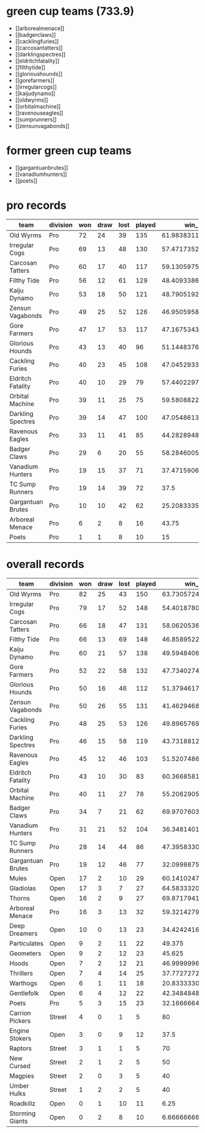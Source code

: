 # green cup teams (733.9)
* [[arborealmenace]]
* [[badgerclaws]]
* [[cacklingfuries]]
* [[carcosantatters]]
* [[darklingspectres]]
* [[eldritchfatality]]
* [[filthytide]]
* [[glorioushounds]]
* [[gorefarmers]]
* [[irregularcogs]]
* [[kaijudynamo]]
* [[oldwyrms]]
* [[orbitalmachine]]
* [[ravenouseagles]]
* [[sumprunners]]
* [[zensunvagabonds]]

# former green cup teams
* [[gargantuanbrutes]]
* [[vanadiumhunters]]
* [[poets]]


# pro records

| team              | division | won | draw | lost | played | win_pct    | gf | ga | tcasf | tcdiff | ff |
|-------------------|------|-------------|--------------|--------------|----------------|--------------------|------------|------------|---------------|----------------|------------|
| Old Wyrms         | Pro  |          72 |           24 |           39 |            135 |  61.98383119371202 |        412 |        326 |           120 |           -225 |          8 |
| Irregular Cogs    | Pro  |          69 |           13 |           48 |            130 |  57.47173521253798 |        347 |        283 |           151 |            -96 |          2 |
| Carcosan Tatters  | Pro  |          60 |           17 |           40 |            117 |  59.13059759140015 |        167 |        170 |           277 |            176 |          4 |
| Filthy Tide       | Pro  |          56 |           12 |           61 |            129 |   48.4093386332194 |        365 |        345 |           172 |           -137 |          1 |
| Kaiju Dynamo      | Pro  |          53 |           18 |           50 |            121 | 48.790519290500214 |        291 |        293 |           200 |             -1 |          4 |
| Zensun Vagabonds  | Pro  |          49 |           25 |           52 |            126 |  46.95059585571289 |        280 |        303 |           218 |            -18 |          8 |
| Gore Farmers      | Pro  |          47 |           17 |           53 |            117 |  47.16753435134888 |        182 |        209 |           227 |            109 |         -1 |
| Glorious Hounds   | Pro  |          43 |           13 |           40 |             96 |  51.14483769734701 |        278 |        227 |            86 |           -107 |          2 |
| Cackling Furies   | Pro  |          40 |           23 |           45 |            108 |  47.04529333114624 |        212 |        218 |           254 |             47 |          0 |
| Eldritch Fatality | Pro  |          40 |           10 |           29 |             79 |  57.44022979736328 |        203 |        167 |           103 |            -11 |          0 |
| Orbital Machine   | Pro  |          39 |           11 |           25 |             75 |   59.5808822631836 |        122 |        112 |           179 |            114 |          3 |
| Darkling Spectres | Pro  |          39 |           14 |           47 |            100 |  47.05486134120396 |        195 |        229 |           186 |             53 |          3 |
| Ravenous Eagles   | Pro  |          33 |           11 |           41 |             85 | 44.282894897460935 |        108 |        129 |           191 |            112 |          0 |
| Badger Claws      | Pro  |          29 |            6 |           20 |             55 | 58.284600575764976 |        200 |        171 |            66 |            -60 |          5 |
| Vanadium Hunters  | Pro  |          19 |           15 |           37 |             71 |  37.47159067789713 |        148 |        171 |           126 |             18 |          1 |
| TC Sump Runners   | Pro  |          19 |           14 |           39 |             72 |               37.5 |        140 |        178 |           133 |             15 |         -9 |
| Gargantuan Brutes | Pro  |          10 |           10 |           42 |             62 | 25.208333587646486 |         88 |        177 |           128 |             33 |         -2 |
| Arboreal Menace         | Pro  |           6 |            2 |            8 |             16 |              43.75 |         41 |         51 |            17 |            -15 |         -3 |
| Poets             | Pro  |           1 |            1 |            8 |             10 |                 15 |         11 |         31 |            14 |             -7 |         -1 |

# overall records

| team              | division | won | draw | lost | played | win_pct    | gf | ga | tcasf | tcdiff | ff |
|-------------------|--------|-------------|--------------|--------------|----------------|--------------------|------------|------------|---------------|----------------|------------|
| Old Wyrms         | Pro    |          82 |           25 |           43 |            150 |  63.73057244040749 |        445 |        345 |           135 |           -244 |          7 |
| Irregular Cogs    | Pro    |          79 |           17 |           52 |            148 |  54.40187803904215 |        385 |        311 |           189 |            -87 |          1 |
| Carcosan Tatters  | Pro    |          66 |           18 |           47 |            131 |  58.06205368041992 |        180 |        187 |           303 |            184 |          2 |
| Filthy Tide       | Pro    |          66 |           13 |           69 |            148 |  46.85895220438639 |        416 |        382 |           206 |           -138 |          2 |
| Kaiju Dynamo      | Pro    |          60 |           21 |           57 |            138 | 49.594840656627305 |        315 |        322 |           225 |             -7 |          3 |
| Gore Farmers      | Pro    |          52 |           22 |           58 |            132 |   47.7340274810791 |        200 |        231 |           252 |            112 |          2 |
| Glorious Hounds   | Pro    |          50 |           16 |           46 |            112 |  51.37946176528931 |        312 |        255 |           106 |           -121 |          1 |
| Zensun Vagabonds  | Pro    |          50 |           26 |           55 |            131 |  41.46294689178467 |        288 |        313 |           226 |            -19 |          6 |
| Cackling Furies   | Pro    |          48 |           25 |           53 |            126 |  49.89657696810636 |        246 |        252 |           303 |             64 |          2 |
| Darkling Spectres | Pro    |          46 |           15 |           58 |            119 | 43.731881228360265 |        223 |        268 |           219 |             58 |          1 |
| Ravenous Eagles   | Pro    |          45 |           12 |           46 |            103 |  51.52074868338449 |        134 |        147 |           222 |            124 |          4 |
| Eldritch Fatality | Pro    |          43 |           10 |           30 |             83 |   60.3668581644694 |        219 |        177 |           110 |            -10 |          1 |
| Orbital Machine   | Pro    |          40 |           11 |           27 |             78 |  55.20629056294759 |        127 |        118 |           183 |            113 |          2 |
| Badger Claws      | Pro    |          34 |            7 |           21 |             62 |  69.97076034545898 |        230 |        192 |            75 |            -62 |          6 |
| Vanadium Hunters  | Pro    |          31 |           21 |           52 |            104 |  36.34814019636674 |        209 |        238 |           179 |             15 |          4 |
| TC Sump Runners   | Pro    |          28 |           14 |           44 |             86 | 47.395833015441895 |        175 |        205 |           156 |             15 |         -4 |
| Gargantuan Brutes | Pro    |          19 |           12 |           46 |             77 | 32.099867502848305 |        128 |        213 |           165 |             49 |          3 |
| Mules             | Open   |          17 |            2 |           10 |             29 |  60.14102478027344 |         45 |         37 |            68 |             36 |          6 |
| Gladiolas         | Open   |          17 |            3 |            7 |             27 |  64.58333206176758 |         80 |         56 |            30 |            -34 |          5 |
| Thorns            | Open   |          16 |            2 |            9 |             27 |  69.87179412841797 |         76 |         51 |            37 |             -5 |          4 |
| Arboreal Menace         | Pro    |          16 |            3 |           13 |             32 |  59.32142791748047 |         91 |         79 |            37 |            -21 |          1 |
| Deep Dreamers     | Open   |          10 |            0 |           13 |             23 | 34.424241638183595 |         43 |         49 |            20 |             -9 |          4 |
| Particulates      | Open   |           9 |            2 |           11 |             22 |             49.375 |         37 |         43 |            27 |            -35 |          2 |
| Geometers         | Open   |           9 |            2 |           12 |             23 |             45.625 |         30 |         38 |            37 |             18 |          2 |
| Hoods             | Open   |           7 |            2 |           12 |             21 | 46.999999618530275 |         33 |         42 |            62 |             29 |          3 |
| Thrillers         | Open   |           7 |            4 |           14 |             25 |  37.77272720336914 |         47 |         55 |            37 |              9 |          1 |
| Warthogs          | Open   |           6 |            1 |           11 |             18 | 20.833333015441895 |         18 |         35 |            24 |             11 |          2 |
| Gentlefolk        | Open   |           6 |            4 |           12 |             22 |  42.34848480224609 |         23 |         36 |            51 |              8 |          1 |
| Poets             | Pro    |           5 |            3 |           15 |             23 | 32.166666412353514 |         33 |         60 |            28 |            -17 |          2 |
| Carrion Pickers   | Street |           4 |            0 |            1 |              5 |                 80 |         11 |          6 |             1 |             -9 |          3 |
| Engine Stokers    | Open   |           3 |            0 |            9 |             12 |               37.5 |         14 |         28 |            15 |             -8 |         -1 |
| Raptors           | Street |           3 |            1 |            1 |              5 |                 70 |         13 |          9 |            10 |             -1 |          2 |
| New Cursed        | Street |           2 |            1 |            2 |              5 |                 50 |          4 |          7 |            15 |             10 |          3 |
| Magpies           | Street |           2 |            0 |            3 |              5 |                 40 |          8 |         11 |             8 |             -3 |          1 |
| Umber Hulks       | Street |           1 |            2 |            2 |              5 |                 40 |          4 |          4 |            18 |             10 |          3 |
| Roadkillz         | Open   |           0 |            1 |           10 |             11 |               6.25 |          9 |         34 |            15 |            -19 |         -2 |
| Storming Giants   | Open   |           0 |            2 |            8 |             10 |  6.666666666666667 |          8 |         23 |            17 |            -16 |          0 |
